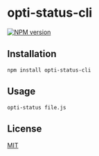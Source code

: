 # opti-status-cli

[![NPM version](https://flat.badgen.net/npm/v/opti-status-cli)](https://www.npmjs.com/package/opti-status-cli)


## Installation

    npm install opti-status-cli


## Usage

    opti-status file.js


## License

[MIT](license)
